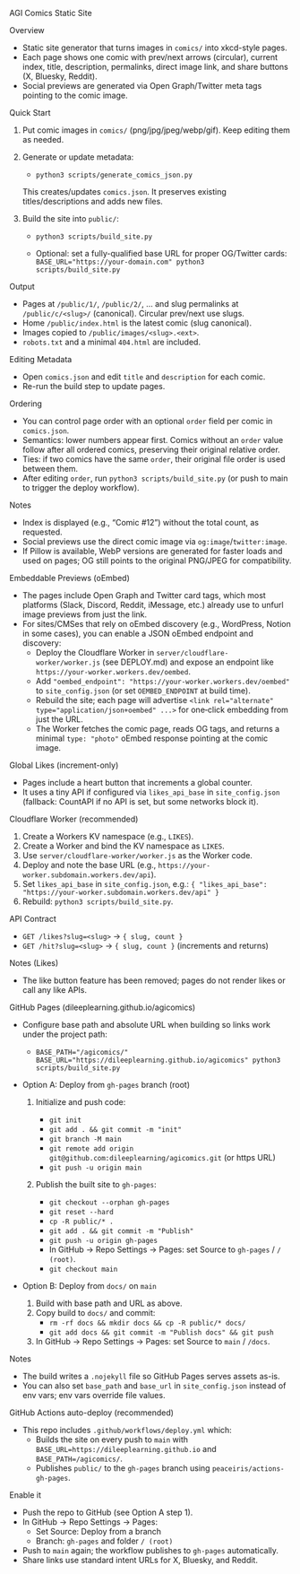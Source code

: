 AGI Comics Static Site

Overview

- Static site generator that turns images in `comics/` into xkcd-style pages.
- Each page shows one comic with prev/next arrows (circular), current index, title, description, permalinks, direct image link, and share buttons (X, Bluesky, Reddit).
- Social previews are generated via Open Graph/Twitter meta tags pointing to the comic image.

Quick Start

1) Put comic images in `comics/` (png/jpg/jpeg/webp/gif). Keep editing them as needed.

2) Generate or update metadata:

   - `python3 scripts/generate_comics_json.py`

   This creates/updates `comics.json`. It preserves existing titles/descriptions and adds new files.

3) Build the site into `public/`:

   - `python3 scripts/build_site.py`

   - Optional: set a fully-qualified base URL for proper OG/Twitter cards:
     `BASE_URL="https://your-domain.com" python3 scripts/build_site.py`

Output

- Pages at `/public/1/`, `/public/2/`, … and slug permalinks at `/public/c/<slug>/` (canonical). Circular prev/next use slugs.
 - Home `/public/index.html` is the latest comic (slug canonical).
- Images copied to `/public/images/<slug>.<ext>`.
- `robots.txt` and a minimal `404.html` are included.

Editing Metadata

- Open `comics.json` and edit `title` and `description` for each comic.
- Re-run the build step to update pages.

Ordering

- You can control page order with an optional `order` field per comic in `comics.json`.
- Semantics: lower numbers appear first. Comics without an `order` value follow after all ordered comics, preserving their original relative order.
- Ties: if two comics have the same `order`, their original file order is used between them.
- After editing `order`, run `python3 scripts/build_site.py` (or push to main to trigger the deploy workflow).

Notes

- Index is displayed (e.g., “Comic #12”) without the total count, as requested.
- Social previews use the direct comic image via `og:image`/`twitter:image`.
- If Pillow is available, WebP versions are generated for faster loads and used on pages; OG still points to the original PNG/JPEG for compatibility.

Embeddable Previews (oEmbed)

- The pages include Open Graph and Twitter card tags, which most platforms (Slack, Discord, Reddit, iMessage, etc.) already use to unfurl image previews from just the link.
- For sites/CMSes that rely on oEmbed discovery (e.g., WordPress, Notion in some cases), you can enable a JSON oEmbed endpoint and discovery:
  - Deploy the Cloudflare Worker in `server/cloudflare-worker/worker.js` (see DEPLOY.md) and expose an endpoint like `https://your-worker.workers.dev/oembed`.
  - Add `"oembed_endpoint": "https://your-worker.workers.dev/oembed"` to `site_config.json` (or set `OEMBED_ENDPOINT` at build time).
  - Rebuild the site; each page will advertise `<link rel="alternate" type="application/json+oembed" ...>` for one‑click embedding from just the URL.
  - The Worker fetches the comic page, reads OG tags, and returns a minimal `type: "photo"` oEmbed response pointing at the comic image.

Global Likes (increment-only)

- Pages include a heart button that increments a global counter.
- It uses a tiny API if configured via `likes_api_base` in `site_config.json` (fallback: CountAPI if no API is set, but some networks block it).

Cloudflare Worker (recommended)

1) Create a Workers KV namespace (e.g., `LIKES`).
2) Create a Worker and bind the KV namespace as `LIKES`.
3) Use `server/cloudflare-worker/worker.js` as the Worker code.
4) Deploy and note the base URL (e.g., `https://your-worker.subdomain.workers.dev/api`).
5) Set `likes_api_base` in `site_config.json`, e.g.:
   `{ "likes_api_base": "https://your-worker.subdomain.workers.dev/api" }`
6) Rebuild: `python3 scripts/build_site.py`.

API Contract

- `GET /likes?slug=<slug>` → `{ slug, count }`
- `GET /hit?slug=<slug>` → `{ slug, count }` (increments and returns)

Notes (Likes)

- The like button feature has been removed; pages do not render likes or call any like APIs.

GitHub Pages (dileeplearning.github.io/agicomics)

- Configure base path and absolute URL when building so links work under the project path:

  - `BASE_PATH="/agicomics/" BASE_URL="https://dileeplearning.github.io/agicomics" python3 scripts/build_site.py`

- Option A: Deploy from `gh-pages` branch (root)

  1) Initialize and push code:
     - `git init`
     - `git add . && git commit -m "init"`
     - `git branch -M main`
     - `git remote add origin git@github.com:dileeplearning/agicomics.git` (or https URL)
     - `git push -u origin main`

  2) Publish the built site to `gh-pages`:
     - `git checkout --orphan gh-pages`
     - `git reset --hard`
     - `cp -R public/* .`
     - `git add . && git commit -m "Publish"`
     - `git push -u origin gh-pages`
     - In GitHub → Repo Settings → Pages: set Source to `gh-pages` / `/ (root)`.
     - `git checkout main`

- Option B: Deploy from `docs/` on `main`

  1) Build with base path and URL as above.
  2) Copy build to `docs/` and commit:
     - `rm -rf docs && mkdir docs && cp -R public/* docs/`
     - `git add docs && git commit -m "Publish docs" && git push`
  3) In GitHub → Repo Settings → Pages: set Source to `main` / `/docs`.

Notes

- The build writes a `.nojekyll` file so GitHub Pages serves assets as-is.
- You can also set `base_path` and `base_url` in `site_config.json` instead of env vars; env vars override file values.

GitHub Actions auto-deploy (recommended)

- This repo includes `.github/workflows/deploy.yml` which:
  - Builds the site on every push to `main` with `BASE_URL=https://dileeplearning.github.io` and `BASE_PATH=/agicomics/`.
  - Publishes `public/` to the `gh-pages` branch using `peaceiris/actions-gh-pages`.

Enable it

- Push the repo to GitHub (see Option A step 1).
- In GitHub → Repo Settings → Pages:
  - Set Source: Deploy from a branch
  - Branch: `gh-pages` and folder `/ (root)`
- Push to `main` again; the workflow publishes to `gh-pages` automatically.
- Share links use standard intent URLs for X, Bluesky, and Reddit.
